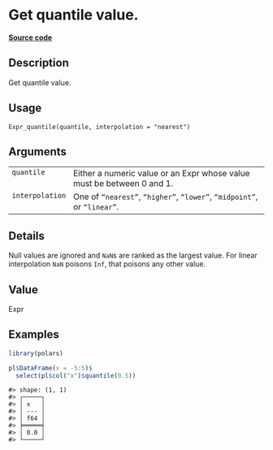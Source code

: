 

# Get quantile value.

[**Source code**](https://github.com/pola-rs/r-polars/tree/main/R/expr__expr.R#L1934)

## Description

Get quantile value.

## Usage

<pre><code class='language-R'>Expr_quantile(quantile, interpolation = "nearest")
</code></pre>

## Arguments

<table>
<tr>
<td style="white-space: nowrap; font-family: monospace; vertical-align: top">
<code id="Expr_quantile_:_quantile">quantile</code>
</td>
<td>
Either a numeric value or an Expr whose value must be between 0 and 1.
</td>
</tr>
<tr>
<td style="white-space: nowrap; font-family: monospace; vertical-align: top">
<code id="Expr_quantile_:_interpolation">interpolation</code>
</td>
<td>
One of <code>“nearest”</code>, <code>“higher”</code>,
<code>“lower”</code>, <code>“midpoint”</code>, or <code>“linear”</code>.
</td>
</tr>
</table>

## Details

Null values are ignored and <code>NaN</code>s are ranked as the largest
value. For linear interpolation <code>NaN</code> poisons
<code>Inf</code>, that poisons any other value.

## Value

Expr

## Examples

``` r
library(polars)

pl$DataFrame(x = -5:5)$
  select(pl$col("x")$quantile(0.5))
```

    #> shape: (1, 1)
    #> ┌─────┐
    #> │ x   │
    #> │ --- │
    #> │ f64 │
    #> ╞═════╡
    #> │ 0.0 │
    #> └─────┘
